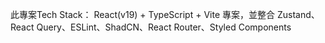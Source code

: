 此專案Tech Stack：
React(v19) + TypeScript + Vite 專案，並整合 Zustand、React Query、ESLint、ShadCN、React Router、Styled Components